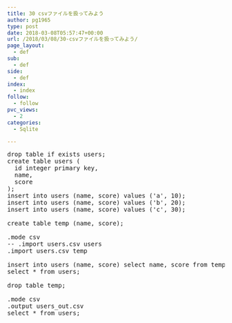 ```yaml
---
title: 30 csvファイルを扱ってみよう
author: pg1965
type: post
date: 2018-03-08T05:57:47+00:00
url: /2018/03/08/30-csvファイルを扱ってみよう/
page_layout:
  - def
sub:
  - def
side:
  - def
index:
  - index
follow:
  - follow
pvc_views:
  - 2
categories:
  - Sqlite

---
```

<pre class="lang:tsql decode:true ">drop table if exists users;
create table users (
  id integer primary key,
  name,
  score
);
insert into users (name, score) values ('a', 10);
insert into users (name, score) values ('b', 20);
insert into users (name, score) values ('c', 30);

create table temp (name, score);

.mode csv
-- .import users.csv users
.import users.csv temp

insert into users (name, score) select name, score from temp;
select * from users;

drop table temp;

.mode csv
.output users_out.csv
select * from users;</pre>

&nbsp;